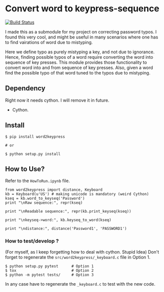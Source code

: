 # Convert word to keypress-sequence
[![Build Status](https://travis-ci.org/rchatterjee/word2keypress.svg?branch=master)](https://travis-ci.org/rchatterjee/word2keypress)

I made this as a submodule for my project on correcting password typos. I found
this very cool, and might be useful in many scenarios where one has to find
vairations of word due to mistyping.

Here we define typo as purely mistyping a key, and not due to ignorance. Hence,
finding possible typos of a word require converting the word into sequence of
key presses. This module provides those functionality to convert word into and
from sequence of key presses.  Also, given a word find the possible typo of that
word tuned to the typos due to mistyping.

## Dependency ##
Right now it needs cython. I will remove it in future.
* Cython.

## Install ##

```
$ pip install word2keypress

# or

$ python setup.py install
```

## How to Use? ##

Refer to the `HowToRun.ipynb` file.

```
from word2keypress import distance, Keyboard
kb = Keyboard(u'US') # making unicode is mandatory (weird Cython)
kseq = kb.word_to_keyseq('Password')
print "\nRaw sequence:", repr(kseq)

print "\nReadable sequence:", repr(kb.print_keyseq(kseq))

print "\nkeyseq->word:", kb.keyseq_to_word(kseq)

print "\ndistance:", distance('Password1', 'PASSWORD1')
```


### How to test/develop ?
(For myself, as I keep forgetting how to deal with cython. Stupid Idea)
Don't forget to regenerate the `src/word2keypress/_keyboard.c` file in
Option 1.
```
$ python setup.py pytest      # Option 1
$ tox                         # Option 2
$ python -m pytest tests/     # Option 3
```
In any case have to regenerate the `_keyboard.c` to test with the new code.


